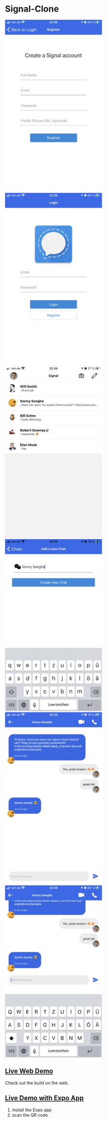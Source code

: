 # Signal-Clone

![Portfolio](https://github.com/unruhk/Signal-Clone/blob/main/images/registerScreen.jpg?raw=true "Register Screen")
![Portfolio](https://github.com/unruhk/Signal-Clone/blob/main/images/loginScreen.jpg?raw=true "Login Screen")
![Portfolio](https://github.com/unruhk/Signal-Clone/blob/main/images/homeScreen.jpg?raw=true "Home Screen")
![Portfolio](https://github.com/unruhk/Signal-Clone/blob/main/images/addChatScreen.jpg?raw=true "Add Chat Screen")
![Portfolio](https://github.com/unruhk/Signal-Clone/blob/main/images/chatScreen.jpg?raw=true "Chat Screen")
![Portfolio](https://github.com/unruhk/Signal-Clone/blob/main/images/chatScreenType.jpg?raw=true "Chat Screen with keyboard")

## [Live Web Demo](https://signal-clone-e979f.web.app)
Check out the build on the web.

## [Live Demo with Expo App](https://expo.io/@klunruh/projects/signal-clone-yt)
1. Install the Expo app
2. scan the QR code